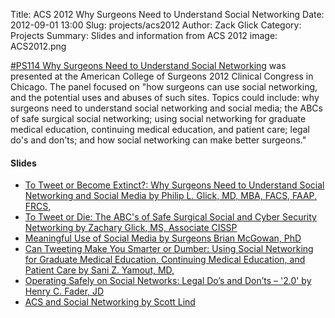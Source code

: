 Title: ACS 2012 Why Surgeons Need to Understand Social Networking
Date: 2012-09-01 13:00
Slug: projects/acs2012 
Author: Zack Glick
Category: Projects
Summary: Slides and information from ACS 2012
image: ACS2012.png

<p class="lead"><a href="http://web2.facs.org/cc_program_planner/Detail_Session_2012.cfm?CCYEAR=2012&SESSION=PS114&GROUP=PA">#PS114 Why Surgeons Need to Understand Social Networking</a> was presented at the American College of Surgeons 2012 Clinical Congress in Chicago.  The panel focused on  "how surgeons can use social networking, and the potential uses and abuses of such sites. Topics could include: why surgeons need to understand social networking and social media; the ABCs of safe surgical social networking; using social networking for graduate medical education, continuing medical education, and patient care; legal do's and don'ts; and how social networking can make better surgeons." </p> 

#### Slides
* <a href="/theme/projects/acs2012/acs2012glickfinal1.pdf">To Tweet or Become Extinct?: Why Surgeons Need to Understand Social Networking and Social Media by Philip L. Glick, MD, MBA, FACS, FAAP, FRCS,</a> 
* <a href="/theme/projects/acs2012/Zack_glick_The_ABCs_of_Safe_ Surgical_Social_and_Cyber_Security_Networking_2012.pdf">To Tweet or Die: The ABC's of Safe Surgical Social and Cyber Security Networking by Zachary Glick, MS, Associate CISSP</a>
* <a href="/theme/projects/acs2012/Brian-McGowan-Understanding-the-Meaningful-Use-of-Social-Media-by-Surgeons.pdf">Meaningful Use of Social Media by Surgeons Brian McGowan, PhD
* <a href="/theme/projects/acs2012/Sani-Yamout-Can-Tweeting-Make-You-Smarter-or-Dumber.pdf">Can Tweeting Make You Smarter or Dumber: Using Social Networking for Graduate Medical Education, Continuing Medical Education, and Patient Care by Sani Z. Yamout, MD, 
* <a href="/theme/projects/acs2012/Henry-Fader-2012-ASC-presentation_Operating-Safely-on-Social-Networks-2-0-presentation.pdf">Operating Safely on Social Networks: Legal Do’s and Don’ts – '2.0' by Henry C. Fader, JD
* <a href="/theme/projects/acs2012/Scott-Lind-ACS-and-Social-Networking-2012.pdf">ACS and Social Networking by Scott Lind</a>
